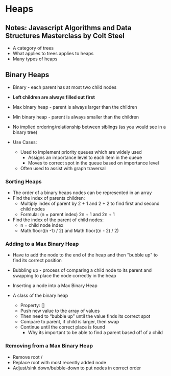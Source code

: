 # Heaps

## Notes: Javascript Algorithms and Data Structures Masterclass by Colt Steel

- A category of trees
- What applies to trees applies to heaps
- Many types of heaps

## Binary Heaps

- Binary - each parent has at most two child nodes
- **Left children are always filled out first**
- Max binary heap - parent is always larger than the children
- Min binary heap - parent is always smaller than the children
- No implied ordering/relationship between siblings (as you would see in a binary tree)

- Use Cases:
  - Used to implement priority queues which are widely used
    - Assigns an importance level to each item in the queue
    - Moves to correct spot in the queue based on importance level
  - Often used to assist with graph traversal

### Sorting Heaps

- The order of a binary heaps nodes can be represented in an array
- Find the index of parents children:
  - Multiply index of parent by 2 + 1 and 2 + 2 to find first and second child nodes
  - Formula: (n = parent index) 2n + 1 and 2n + 1
- Find the index of the parent of child nodes:
  - n = child node index
  - Math.floor((n -1) / 2) and Math.floor((n - 2) / 2)

### Adding to a Max Binary Heap

- Have to add the node to the end of the heap and then "bubble up" to find its correct position
- Bubbling up - process of comparing a child node to its parent and swapping to place the node correctly in the heap

- Inserting a node into a Max Binary Heap
- A class of the binary heap
  - Property: []
  - Push new value to the array of values
  - Then need to “bubble up” until the value finds its correct spot
  - Compare to parent, if child is larger, then swap
  - Continue until the correct place is found
    - Why its important to be able to find a parent based off of a child

### Removing from a Max Binary Heap

- Remove root / 
- Replace root with most recently added node
- Adjust/sink down/bubble-down to put nodes in correct order
